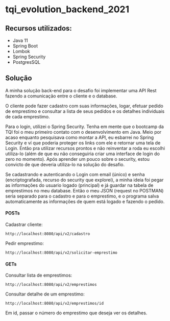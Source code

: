 # tqi_evolution_backend_2021

## Recursos utilizados:

- Java 11
- Spring Boot
- Lombok
- Spring Security
- PostgresSQL

## Solução

A minha solução back-end para o desafio foi implementar uma API Rest fazendo a comunicação entre o cliente e o database.

O cliente pode fazer cadastro com suas informações, logar, efetuar pedido de emprestimo e consultar a lista de seus pedidos e os detalhes individuais de cada emprestimo.

Para o login, utilizei o Spring Security. Tenha em mente que o bootcamp da TQI foi o meu primeiro contato com o desenvolvimento em Java. Meio por acaso enquanto pesquisava como montar a API, eu esbarrei no Spring Security e ví que poderia proteger os links com ele e retornar uma tela de Login. Então pra utilizar recursos prontos e não reinventar a roda eu escolhi utiliza-lo (além de que eu não conseguiria criar uma interface de login do zero no momento). Após aprender um pouco sobre o security, estou convicto de que deveria utiliza-lo na solução do desafio.

Se cadastrando e autenticando o Login com email (único) e senha (encriptografada, recurso do security que explorei), a minha ideia foi pegar as informações do usuario logado (principal) e já guardar na tabela de emprestimos no meu database. Então o meu JSON (request no POSTMAN) seria separado para o cadastro e para o emprestimo, e o programa salva automaticamente as informações de quem está logado e fazendo o pedido.

#### POSTs

Cadastrar cliente:
~~~
http://localhost:8080/api/v2/cadastro
~~~

Pedir emprestimo:
~~~
http://localhost:8080/api/v2/solicitar-emprestimo
~~~

#### GETs

Consultar lista de emprestimos:
~~~
http://localhost:8080/api/v2/emprestimos
~~~

Consultar detalhe de um emprestimo:
~~~
http://localhost:8080/api/v2/emprestimos/id
~~~
Em id, passar o número do emprestimo que deseja ver os detalhes.
